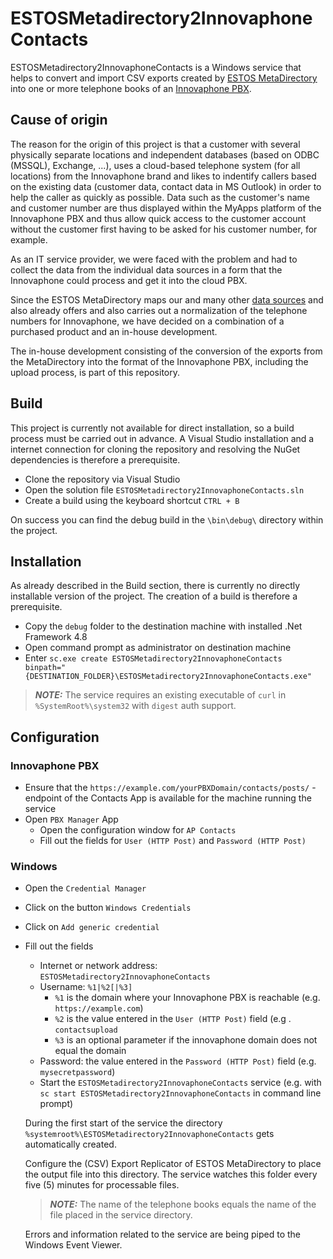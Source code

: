 # ESTOSMetadirectory2InnovaphoneContacts

ESTOSMetadirectory2InnovaphoneContacts is a Windows service that helps to convert and import CSV exports created by [ESTOS MetaDirectory](https://www.estos.com/products/metadirectory) into one or more telephone books of an [Innovaphone PBX](https://www.innovaphone.com/en/ip-telephony/innovaphone-pbx.html).

## Cause of origin
The reason for the origin of this project is that a customer with several physically separate locations and independent databases (based on ODBC (MSSQL), Exchange, ...), uses a cloud-based telephone system (for all locations) from the Innovaphone brand and likes to indentify callers based on the existing data (customer data, contact data in MS Outlook) in order to help the caller as quickly as possible. Data such as the customer's name and customer number are thus displayed within the MyApps platform of the Innovaphone PBX and thus allow quick access to the customer account without the customer first having to be asked for his customer number, for example.

As an IT service provider, we were faced with the problem and had to collect the data from the individual data sources in a form that the Innovaphone could process and get it into the cloud PBX.

Since the ESTOS MetaDirectory maps our and many other [data sources](https://www.estos.com/produkte/metadirectory#c17904) and also already offers and also carries out a normalization of the telephone numbers for Innovaphone, we have decided on a combination of a purchased product and an in-house development.

The in-house development consisting of the conversion of the exports from the MetaDirectory into the format of the Innovaphone PBX, including the upload process, is part of this repository.

## Build
This project is currently not available for direct installation, so a build process must be carried out in advance.
A Visual Studio installation and a internet connection for cloning the repository and resolving the NuGet dependencies is therefore a prerequisite.

- Clone the repository via Visual Studio
- Open the solution file `ESTOSMetadirectory2InnovaphoneContacts.sln`
- Create a build using the keyboard shortcut `CTRL + B`

On success you can find the debug build in the `\bin\debug\` directory within the project.

## Installation
As already described in the Build section, there is currently no directly installable version of the project.
The creation of a build is therefore a prerequisite.

- Copy the `debug` folder to the destination machine with installed .Net Framework 4.8
- Open command prompt as administrator on destination machine
- Enter `sc.exe create ESTOSMetadirectory2InnovaphoneContacts binpath="{DESTINATION_FOLDER}\ESTOSMetadirectory2InnovaphoneContacts.exe"`

> **_NOTE:_**  The service requires an existing executable of `curl` in `%SystemRoot%\system32` with `digest` auth support.

## Configuration
### Innovaphone PBX
- Ensure that the `https://example.com/yourPBXDomain/contacts/posts/` - endpoint of the Contacts App is available for the machine running the service
- Open `PBX Manager` App
  - Open the configuration window for `AP Contacts`
  - Fill out the fields for `User (HTTP Post)` and `Password (HTTP Post)`
### Windows
- Open the `Credential Manager`
- Click on the button `Windows Credentials`
- Click on `Add generic credential`
- Fill out the fields
  - Internet or network address: `ESTOSMetadirectory2InnovaphoneContacts`
  - Username: `%1|%2[|%3]`
    - `%1` is the domain where your Innovaphone PBX is reachable (e.g. `https://example.com`)
    - `%2` is the value entered in the `User (HTTP Post)` field (e.g . `contactsupload`
    - `%3` is an optional parameter if the innovaphone domain does not equal the domain
  - Password: the value entered in the `Password (HTTP Post)` field (e.g. `mysecretpassword`)
  - Start the `ESTOSMetadirectory2InnovaphoneContacts` service (e.g. with `sc start ESTOSMetadirectory2InnovaphoneContacts` in command line prompt)
 
  During the first start of the service the directory `%systemroot%\ESTOSMetadirectory2InnovaphoneContacts` gets automatically created.
  
  Configure the (CSV) Export Replicator of ESTOS MetaDirectory to place the output file into this directory.
  The service watches this folder every five (5) minutes for processable files.

  > **_NOTE:_**  The name of the telephone books equals the name of the file placed in the service directory.
  
  Errors and information related to the service are being piped to the Windows Event Viewer.

